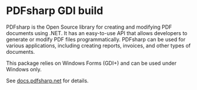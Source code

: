 ﻿# PDFsharp GDI build

PDFsharp is the Open Source library for creating and modifying PDF documents using .NET. It has an easy-to-use API that allows developers to generate or modify PDF files programmatically. PDFsharp can be used for various applications, including creating reports, invoices, and other types of documents.

This package relies on Windows Forms (GDI+) and can be used under Windows only.

See [docs.pdfsharp.net](https://docs.pdfsharp.net) for details.

